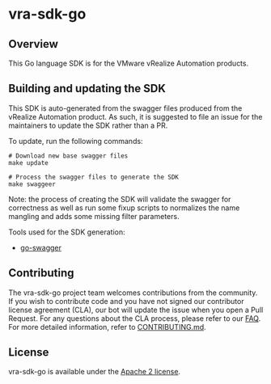 # vra-sdk-go

## Overview

This Go language SDK is for the VMware vRealize Automation products.

## Building and updating the SDK

This SDK is auto-generated from the swagger files produced from the
vRealize Automation product. As such, it is suggested to file an issue
for the maintainers to update the SDK rather than a PR.

To update, run the following commands:
```
# Download new base swagger files
make update

# Process the swagger files to generate the SDK
make swaggeer
```

Note: the process of creating the SDK will validate the swagger for
correctness as well as run some fixup scripts to normalizes the name
mangling and adds some missing filter parameters.

Tools used for the SDK generation:
- [go-swagger](https://github.com/go-swagger/go-swagger)

## Contributing

The vra-sdk-go project team welcomes contributions from the community.
If you wish to contribute code and you have not signed our contributor
license agreement (CLA), our bot will update the issue when you open a
Pull Request. For any questions about the CLA process, please refer to
our [FAQ](https://cla.vmware.com/faq). For more detailed information,
refer to [CONTRIBUTING.md](CONTRIBUTING.md).

## License

vra-sdk-go is available under the [Apache 2 license](LICENSE).
